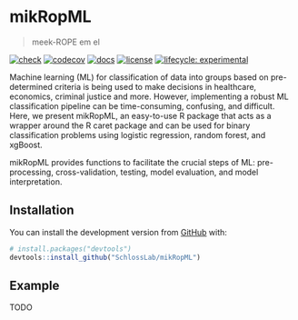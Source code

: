 
<!-- README.md is generated from README.Rmd. Please edit that file -->

# mikRopML

> meek-ROPE em el

<!-- badges: start -->

[![check](https://github.com/SchlossLab/mikRopML/workflows/check/badge.svg)](https://github.com/SchlossLab/mikRopML/actions)
[![codecov](https://codecov.io/gh/SchlossLab/mikRopML/branch/master/graph/badge.svg)](https://codecov.io/gh/SchlossLab/mikRopML)
[![docs](https://img.shields.io/badge/docs-here-brightgreen)](https://schlosslab.org/mikRopML/)
[![license](https://img.shields.io/badge/license-MIT-blue.svg)](LICENSE)
[![lifecycle:
experimental](https://img.shields.io/badge/lifecycle-experimental-orange.svg)](https://www.tidyverse.org/lifecycle/#experimental)
<!-- badges: end -->

Machine learning (ML) for classification of data into groups based on pre-determined criteria is being used to make decisions in healthcare, economics, criminal justice and more. However, implementing a robust ML classification pipeline can be time-consuming, confusing, and difficult. Here, we present mikRopML, an easy-to-use R package that acts as a wrapper around the R caret package and can be used for binary classification problems using logistic regression, random forest, and xgBoost.

mikRopML provides functions to facilitate the crucial steps of ML: pre-processing, cross-validation, testing, model evaluation, and model interpretation.

## Installation

You can install the development version from
[GitHub](https://github.com/) with:

``` r
# install.packages("devtools")
devtools::install_github("SchlossLab/mikRopML")
```

## Example

TODO
